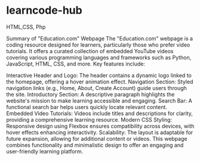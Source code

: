 # learncode-hub 
HTML,CSS, Php 

Summary of "Education.com" Webpage
The "Education.com" webpage is a coding resource designed for learners, particularly those who prefer video tutorials. It offers a curated collection of embedded YouTube videos covering various programming languages and frameworks such as Python, JavaScript, HTML, CSS, and more. Key features include:

Interactive Header and Logo: The header contains a dynamic logo linked to the homepage, offering a hover animation effect.
Navigation Section: Styled navigation links (e.g., Home, About, Create Account) guide users through the site.
Introductory Section: A descriptive paragraph highlights the website's mission to make learning accessible and engaging.
Search Bar: A functional search bar helps users quickly locate relevant content.
Embedded Video Tutorials: Videos include titles and descriptions for clarity, providing a comprehensive learning resource.
Modern CSS Styling: Responsive design using Flexbox ensures compatibility across devices, with hover effects enhancing interactivity.
Scalability: The layout is adaptable for future expansion, allowing for additional content or videos.
This webpage combines functionality and minimalistic design to offer an engaging and user-friendly learning platform.






